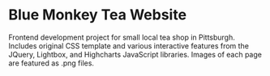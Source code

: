 # Blue Monkey Tea Website

Frontend development project for small local tea shop in Pittsburgh. Includes original CSS template and various interactive features from the JQuery, Lightbox, and Highcharts JavaScript libraries. Images of each page are featured as .png files.
